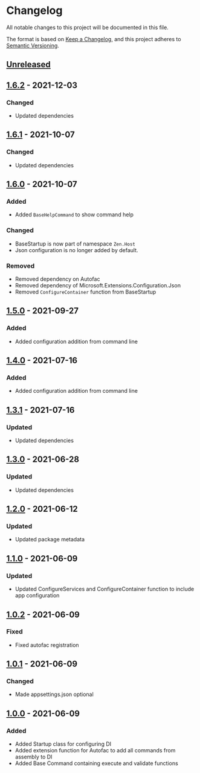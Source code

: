 # Changelog

All notable changes to this project will be documented in this file.

The format is based on [Keep a Changelog](https://keepachangelog.com/en/1.0.0/),
and this project adheres to [Semantic Versioning](https://semver.org/spec/v2.0.0.html).

## [Unreleased]

## [1.6.2] - 2021-12-03

### Changed

- Updated dependencies

## [1.6.1] - 2021-10-07

### Changed

- Updated dependencies

## [1.6.0] - 2021-10-07

### Added

- Added `BaseHelpCommand` to show command help

### Changed

- BaseStartup is now part of namespace `Zen.Host`
- Json configuration is no longer added by default.

### Removed

- Removed dependency on Autofac
- Removed dependency of Microsoft.Extensions.Configuration.Json
- Removed `ConfigureContainer` function from BaseStartup

## [1.5.0] - 2021-09-27

### Added 

- Added configuration addition from command line

## [1.4.0] - 2021-07-16

### Added 

- Added configuration addition from command line

## [1.3.1] - 2021-07-16

### Updated

- Updated dependencies

## [1.3.0] - 2021-06-28

### Updated

- Updated dependencies

## [1.2.0] - 2021-06-12

### Updated

- Updated package metadata

## [1.1.0] - 2021-06-09

### Updated

- Updated ConfigureServices and ConfigureContainer function to include app configuration

## [1.0.2] - 2021-06-09

### Fixed

- Fixed autofac registration

## [1.0.1] - 2021-06-09

### Changed

- Made appsettings.json optional

## [1.0.0] - 2021-06-09

### Added

- Added Startup class for configuring DI
- Added extension function for Autofac to add all commands from assembly to DI
- Added Base Command containing execute and validate functions 

[Unreleased]: https://github.com/WajahatAliAbid/zen-clifx-extensions/compare/1.6.2...HEAD
[1.6.2]: https://github.com/WajahatAliAbid/zen-clifx-extensions/compare/1.6.1...1.6.2
[1.6.1]: https://github.com/WajahatAliAbid/zen-clifx-extensions/compare/1.6.0...1.6.1
[1.6.0]: https://github.com/WajahatAliAbid/zen-clifx-extensions/compare/1.5.0...1.6.0
[1.5.0]: https://github.com/WajahatAliAbid/zen-clifx-extensions/compare/1.4.0...1.5.0
[1.4.0]: https://github.com/WajahatAliAbid/zen-clifx-extensions/compare/1.3.1...1.4.0
[1.3.1]: https://github.com/WajahatAliAbid/zen-clifx-extensions/compare/1.3.0...1.3.1
[1.3.0]: https://github.com/WajahatAliAbid/zen-clifx-extensions/compare/1.2.0...1.3.0
[1.2.0]: https://github.com/WajahatAliAbid/zen-clifx-extensions/compare/1.1.0...1.2.0
[1.1.0]: https://github.com/WajahatAliAbid/zen-clifx-extensions/compare/1.0.2...1.1.0
[1.0.2]: https://github.com/WajahatAliAbid/zen-clifx-extensions/compare/1.0.1...1.0.2
[1.0.1]: https://github.com/WajahatAliAbid/zen-clifx-extensions/compare/1.0.0...1.0.1
[1.0.0]: https://github.com/WajahatAliAbid/zen-clifx-extensions/releases/tag/1.0.0